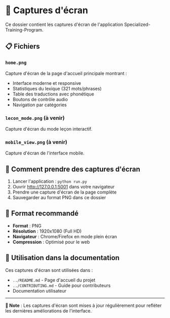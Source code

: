 # 📸 Captures d'écran

Ce dossier contient les captures d'écran de l'application Specialized-Training-Program.

## 📋 Fichiers

### `home.png`
Capture d'écran de la page d'accueil principale montrant :
- Interface moderne et responsive
- Statistiques du lexique (321 mots/phrases)
- Table des traductions avec phonétique
- Boutons de contrôle audio
- Navigation par catégories

### `lecon_mode.png` (à venir)
Capture d'écran du mode leçon interactif.

### `mobile_view.png` (à venir)
Capture d'écran de l'interface mobile.

## 🎨 Comment prendre des captures d'écran

1. Lancer l'application : `python run.py`
2. Ouvrir http://127.0.0.1:5001 dans votre navigateur
3. Prendre une capture d'écran de la page complète
4. Sauvegarder au format PNG dans ce dossier

## 📐 Format recommandé

- **Format** : PNG
- **Résolution** : 1920x1080 (Full HD)
- **Navigateur** : Chrome/Firefox en mode plein écran
- **Compression** : Optimisé pour le web

## 🔗 Utilisation dans la documentation

Ces captures d'écran sont utilisées dans :
- `../README.md` - Page d'accueil du projet
- `../CONTRIBUTING.md` - Guide pour contributeurs
- Documentation utilisateur

---

**📝 Note** : Les captures d'écran sont mises à jour régulièrement pour refléter les dernières améliorations de l'interface.
